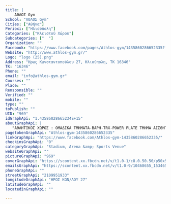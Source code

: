```yaml
---
title: |
    ΑΘΛΟΣ Gym
School: "ΑΘΛΟΣ Gym"
Cities: ["Αθήνα"]
Perioxi: ["Ηλιούπολη"]
Categories: ["Κλειστού Χώρου"]
Subcategories: ["  "]
Organization: ""
Facebook: "https://www.facebook.com/pages/Athlos-gym/1435860286652335?fref=ts"
Website: "http://www.athlos-gym.gr/"
Logo: "logo (25).png"
Address: "Ηρως Kωνσταντοπούλου 27, Ηλιούπολη, ΤΚ 16346"
TK: "16346"
Phone: ""
email: "info@athlos-gym.gr"
Courses: ""
Place: ""
Rensponsible: ""
Verified: ""
mobile: ""
type: ""
toPublish: ""
UID: "969"
idGraphApi: "1.43586028665234E+15"
aboutGraphApi: | 
   "ΑΘΛΗΤΙΚΟΣ ΧΩΡΟΣ : ΟΜΑΔΙΚΑ ΤΜΗΜΑΤΑ-ΒΑΡΗ-TRX-POWER PLATE ΤΜΗΜΑ ΑΙΣΘΗΤΙΚΗΣ(ΠΡΟΣΩΠΟ,ΣΩΜΑ)-ΝΥΧΙΑ(ΜΑΝΙΚΙΟΥΡ-ΠΕΝΤΙΚΙΟΥΡ) SOLARIUM-HAMAM-SAUNA..."
pagetokenGraphApi: "Athlos-gym-1435860286652335"
linkGraphApi: "https://www.facebook.com/Athlos-gym-1435860286652335/"
checkinsGraphApi: "0"
categoryGraphApi: "Stadium, Arena &amp; Sports Venue"
websiteGraphApi: ""
pictureGraphApi: "969"
coverGraphApi: "https://scontent.xx.fbcdn.net/v/t1.0-1/c8.0.50.50/p50x50/10458659_1534655990106097_6411007334344067187_n.png?oh=aea55a8c68e8b9f20c5f72e4468ccc73&amp;oe=5B375BE7"
emailsGraphApi: "https://scontent.xx.fbcdn.net/v/t1.0-9/10468655_1534657933439236_9217540275721148547_n.jpg?oh=652e3796152cfecac9e7df857eacd111&amp;oe=5B3AA9E9"
phoneGraphApi: ""
streetGraphApi: "2109951933"
longitudeGraphApi: "ΗΡΩΣ ΚΩΝ/ΛΟΥ 27"
latitudeGraphApi: ""
locatedinGraphApi: ""

---
```




